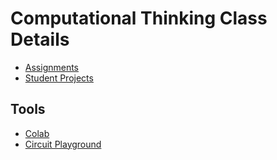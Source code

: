# Computational Thinking Class Details

* [Assignments](/ct-assignments)
* [Student Projects](/ct-projects)

## Tools
* [Colab](/colab)
* [Circuit Playground](/cpx)